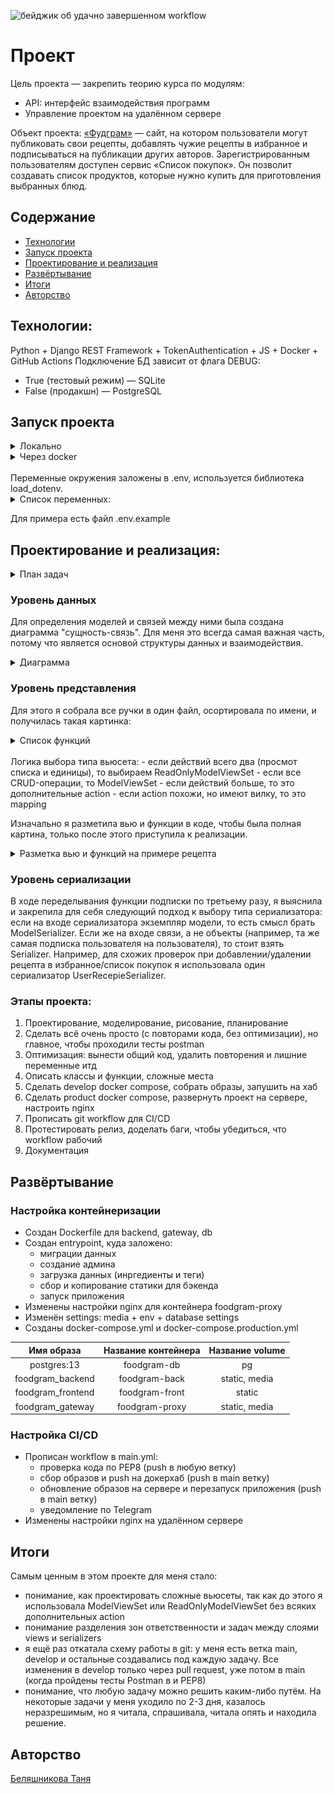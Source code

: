 ![бейджик об удачно завершенном workflow](https://github.com/belyashnikovatn/foodgram/actions/workflows/main.yml/badge.svg)

# Проект 
Цель проекта — закрепить теорию курса по модулям: 
- API: интерфейс взаимодействия программ
- Управление проектом на удалённом сервере

Объект проекта: [«Фудграм»](https://yummyinmytommy.zapto.org/recipes) — сайт, на котором пользователи могут публиковать свои рецепты, добавлять чужие рецепты в избранное и подписываться на публикации других авторов. Зарегистрированным пользователям доступен сервис «Список покупок». Он позволит создавать список продуктов, которые нужно купить для приготовления выбранных блюд.

## Содержание
- [Технологии](#технологии)
- [Запуск проекта](#запуск-проекта)
- [Проектирование и реализация](#проектирование-и-реализация)
- [Развёртывание](#развёртывание)
- [Итоги](#итоги)
- [Авторство](#авторство)

## Технологии:
Python + Django REST Framework + TokenAuthentication + JS + Docker + GitHub Actions
Подключение БД зависит от флага DEBUG:
- True (тестовый режим) — SQLite
- False (продакшн) — PostgreSQL


## Запуск проекта 
<details>
<summary>Локально</summary>
- $ git clone https://github.com/belyashnikovatn/foodgram.git 
- $ cd frontend
- $ npm i
- $ npm run start
В другом терминале:
- $ cd backend
- $ python -m venv venv
- $ source venv/Scripts/activate
- $ python -m pip install --upgrade pip
- $ pip install -r requirements.txt
- $ python manage.py migrate
- $ python manage.py runserver
</details>

<details>
<summary>Через docker</summary>
- $ cd infra
- docker compose up -d --build
</details>

<br/>
Переменные окружения заложены в .env, используется библиотека load_dotenv. 
<details>
<summary>Список переменных:</summary>
Для подключения к СУБД postgres:  
POSTGRES_DB=exmaple  
POSTGRES_USER=exmaple  
POSTGRES_PASSWORD=exmaple  
DB_HOST=exmaple  
DB_PORT=exmaple  

Для настроек проекта:
SECRET_KEY=exmaple  
DEBUG=TrueOrAny  
ALLOWED_HOSTS=domain,xxx.xxx.xxx.xxx  

Для создания админа (функция initadmin):  
username=username  
email=username@gmail.com  
first_name=first_name  
last_name=last_name  
password=password  
</details>

Для примера есть файл .env.example

## Проектирование и реализация:

<details>
<summary> План задач </summary> 

| Задача	| Статус | Результат |
|:-------------|:-------------|:-------------|
|Модель данных ERD|Выполнено|---|
|Определить приложения|Выполнено| 3 приложения: users, recepies, api |
|Определить модель для пользователя|Выполнено| Поля пользователя не стандартные (+фото) -> заменяем модель User |
|Создать проект и приложения|Выполнено| 3 приложения: users, recepies, api (именно в таком порядке зависимости) |
|Настроить аутентификацию/авторизацию|Выполнено| --- |
|Создать модели данных|Выполнено| ---|
|Определить список функций для проектирования вьюсетов|Выполнено | Файл-таблица. Список вью: Users, Ingredi Tag Recipe |
|Настроить админку стандарт|Выполнено| --- |
|Настроить админку расширено |Выполнено| --- |
|Локализация всего проекта |Выполнено| --- |
|Создать сериализаторы|Выполнено| --- |
|Создать вьюшки|Выполнено| ---- |
|Создать пермишены|Выполнено| --- |
|Подготовить тестовые данные для загрузки|Выполнено| --- |
|Доработать compose |Выполнено| --- |
|Создать прод compose|Выполнено| --- |
|Настроить CI/CD|Выполнено| --- |
|Вшить загрузку данных в CI/CD|Выполнено| --- |
|Вшить создание админа в CI/CD|Выполнено| --- |
</details>


### Уровень данных 
Для определения моделей и связей между ними была создана диаграмма "сущность-связь". Для меня это всегда самая важная часть, потому что является основой структуры данных и взаимодействия.  
<details>
<summary>Диаграмма</summary>

 ![ERD](https://github.com/belyashnikovatn/foodgram/blob/main/ERD_API_FOODGRAM.png)
 </details>  

### Уровень представления

Для этого я собрала все ручки в один файл, осортировала по имени, и получилась такая картинка:

<details>
<summary>Список функций</summary>

 ![views](https://github.com/belyashnikovatn/foodgram/blob/main/views.png)
</details>

<br>
Логика выбора типа вьюсета:
- если действий всего два (просмот списка и единицы), то выбираем ReadOnlyModelViewSet
- если все CRUD-операции, то ModelViewSet
- если действий больше, то это дополнительные action 
- если action похожи, но имеют вилку, то это mapping

Изначально я разметила вью и функции в коде, чтобы была полная картина, только после этого приступила к реализации.

<details>
<summary>Разметка вью и функций на примере рецепта</summary>

```
class RecipeViewSet(viewsets.ModelViewSet):
    queryset = Recipe.objects.all()
    # serializer_class = RecipeSerializer

    @action(detail=True, permission_classes=(IsAuthenticated,))
    def favorite(self, request, pk):
        """Action для избранного рецепта."""
        return Response({'message': f'That MAIN recipe action for {self}.'})

    @favorite.mapping.post
    def add_into_fav(self, request, pk):
        """Добавить рецепт в избранное."""
        return Response({'message': f'Add recipe into {pk} favs.'})

    @favorite.mapping.delete
    def del_from_fav(self, request, pk):
        """Удалить рецепт из избранного."""
        return Response({'message': f'Del recipe from {pk} favs.'})

    @action(detail=True, permission_classes=(IsAuthenticated,), url_path='get-link')
    def get_link(self, request, pk):
        """Получить короткую ссылку на рецепт."""
        return Response({'message': f'Get your link to {pk} res.'})
```
</details>


### Уровень сериализации
В ходе переделывания функции подписки по третьему разу, я выяснила и закрепила для себя следующий подход к выбору типа сериализатора: если на входе сериализатора экземпляр модели, то есть смысл брать ModelSerializer. Если же на входе связи, а не объекты (например, та же самая подписка пользователя на пользователя), то стоит взять Serializer. Например, для схожих проверок при добавлении/удалении рецепта в избранное/список покупок я использовала один сериализатор UserRecepieSerializer.




### Этапы проекта:  

1. Проектирование, моделирование, рисование, планирование  
2. Сделать всё очень просто (с повторами кода, без оптимизации), но главное, чтобы проходили тесты postman  
3. Оптимизация: вынести общий код, удалить повторения и лишние переменные итд  
4. Описать классы и функции, сложные места  
5. Сделать develop docker compose, собрать образы, запушить на хаб  
6. Сделать product docker compose, развернуть проект на сервере, настроить nginx  
7. Прописать git workflow для CI/CD  
8. Протестировать релиз, доделать баги, чтобы убедиться, что workflow рабочий  
9. Документация  

## Развёртывание
### Настройка контейнеризации
- Создан Dockerfile для backend, gateway, db 
- Создан entrypoint, куда заложено: 
    - миграции данных
    - создание админа
    - загрузка данных (инргедиенты и теги)
    - сбор и копирование статики для бэкенда
    - запуск приложения
- Изменены настройки nginx для контейнера foodgram-proxy
- Изменён settings: media + env + database settings
- Созданы  docker-compose.yml и docker-compose.production.yml

|Имя образа	|Название контейнера|Название volume|
|:-------------:|:-------------:|:-------------:|
|postgres:13|foodgram-db|pg|
|foodgram_backend|foodgram-back|static, media| 
|foodgram_frontend|foodgram-front|static|
|foodgram_gateway|foodgram-proxy|static, media| 

### Настройка CI/CD
- Прописан workflow в main.yml:
    - проверка кода по PEP8 (push в любую ветку)
    - сбор образов и push на докерхаб (push в main ветку)
    - обновление образов на сервере и перезапуск приложения (push в main ветку)
    - уведомление по Telegram 
- Изменены настройки nginx на удалённом сервере

## Итоги
Самым ценным в этом проекте для меня стало:
- понимание, как проектировать сложные вьюсеты, так как до этого я использовала ModelViewSet или ReadOnlyModelViewSet без всяких дополнительных action 
- понимание разделения зон ответственности и задач между слоями views и serializers  
- я ещё раз откатала схему работы в git: у меня есть ветка main, develop и остальные создавались под каждую задачу. Все изменения в develop только через pull request, уже потом в main (когда пройдены тесты Postman в и PEP8)
- понимание, что любую задачу можно решить каким-либо путём.  На некоторые задачи у меня уходило по 2-3 дня, казалось неразрешимым, но я читала, спрашивала, читала опять и находила решение.  


## Авторство
[Беляшникова Таня](https://github.com/belyashnikovatn)

